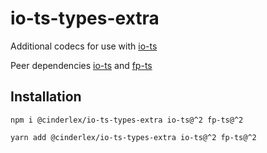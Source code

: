 # io-ts-types-extra

Additional codecs for use with [io-ts](https://github.com/gcanti/io-ts)

Peer dependencies [io-ts](https://github.com/gcanti/io-ts) and [fp-ts](https://github.com/gcanti/fp-ts)

## Installation

```shell
npm i @cinderlex/io-ts-types-extra io-ts@^2 fp-ts@^2
```

```shell
yarn add @cinderlex/io-ts-types-extra io-ts@^2 fp-ts@^2
```
